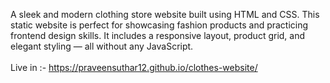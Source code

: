 A sleek and modern clothing store website built using HTML and CSS. This static website is perfect for showcasing fashion products and practicing frontend design skills. It includes a responsive layout, product grid, and elegant styling — all without any JavaScript.
<br><br>
Live in :- https://praveensuthar12.github.io/clothes-website/
